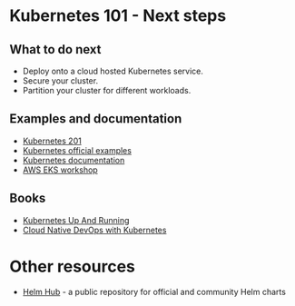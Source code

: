 # Kubernetes 101 - Next steps

## What to do next
- Deploy onto a cloud hosted Kubernetes service.
- Secure your cluster.
- Partition your cluster for different workloads.

## Examples and documentation
- [Kubernetes 201](https://kubernetes.io/docs/user-guide/walkthrough/k8s201/) 
- [Kubernetes official examples](https://github.com/kubernetes/kubernetes/tree/master/examples) 
- [Kubernetes documentation](https://kubernetes.io/docs/home/)
- [AWS EKS workshop](https://eksworkshop.com/)

## Books
- [Kubernetes Up And Running](https://www.amazon.co.uk/Kubernetes-Running-Dive-Future-Infrastructure/dp/1491935677)
- [Cloud Native DevOps with Kubernetes](https://www.amazon.co.uk/Cloud-Native-DevOps-Kubernetes-Applications-ebook-dp-B07PJ4HM92/dp/B07PJ4HM92)

# Other resources
- [Helm Hub](https://hub.helm.sh/) - a public repository for official and community Helm charts
